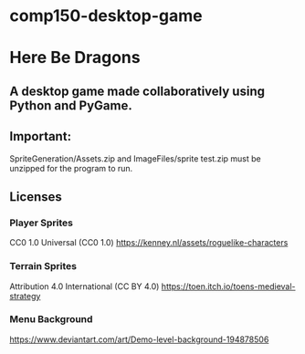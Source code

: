 # comp150-desktop-game

# Here Be Dragons
## A desktop game made collaboratively using Python and PyGame.


## Important:
SpriteGeneration/Assets.zip and ImageFiles/sprite test.zip must be unzipped for the program to run.


## Licenses

### Player Sprites
CC0 1.0 Universal (CC0 1.0) 
https://kenney.nl/assets/roguelike-characters


### Terrain Sprites
Attribution 4.0 International (CC BY 4.0)
https://toen.itch.io/toens-medieval-strategy


### Menu Background
https://www.deviantart.com/art/Demo-level-background-194878506
